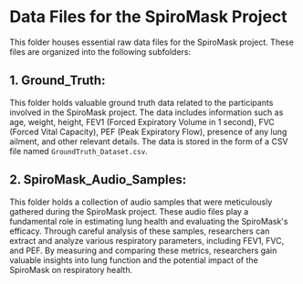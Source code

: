 # Data Files for the SpiroMask Project

This folder houses essential raw data files for the SpiroMask project. These files are organized into the following subfolders:

## 1. Ground_Truth:
This folder holds valuable ground truth data related to the participants involved in the SpiroMask project. The data includes information such as age, weight, height, FEV1 (Forced Expiratory Volume in 1 second), FVC (Forced Vital Capacity), PEF (Peak Expiratory Flow), presence of any lung ailment, and other relevant details. The data is stored in the form of a CSV file named `GroundTruth_Dataset.csv`.

## 2. SpiroMask_Audio_Samples: 
This folder holds a collection of audio samples that were meticulously gathered during the SpiroMask project. These audio files play a fundamental role in estimating lung health and evaluating the SpiroMask's efficacy. Through careful analysis of these samples, researchers can extract and analyze various respiratory parameters, including FEV1, FVC, and PEF. By measuring and comparing these metrics, researchers gain valuable insights into lung function and the potential impact of the SpiroMask on respiratory health.

# 

